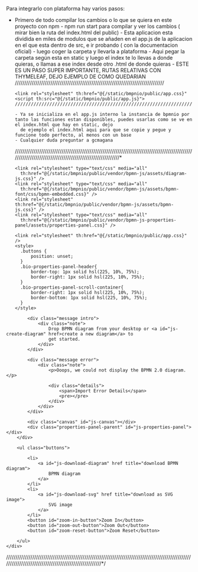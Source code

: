 Para integrarlo con plataforma hay varios pasos:

- Primero de todo compilar los cambios o lo que se quiera en este proyecto con npm - npm run start para compilar y ver los cambios ( mirar bien la ruta del index.html del public) - Esta aplicacion esta dividida en miles de modulos que se añaden en el app.js de la aplicacion en el que esta dentro de src, e ir probando ( con la documentacion oficial) - luego coger la carpeta y llevarla a plataforma - Aqui pegar la carpeta según esta en static y luego el index te lo llevas a donde quieras, o llamas a ese index desde otro .html de donde quieras - ESTE ES UN PASO SUPER IMPORTANTE, RUTAS RELATIVAS CON THYMELEAF, DEJO EJEMPLO DE COMO QUEDARIAN
  ////////////////////////////////////////////////////////////////////////////////
  <link rel="stylesheet" type="text/css" media="all"
  		th:href="@{/static/bmpnio/public/vendor/bpmn-js/assets/diagram-js.css}" />
  <link rel="stylesheet" type="text/css" media="all"
  		th:href="@{/static/bmpnio/public/vendor/bpmn-js/assets/bpmn-font/css/bpmn-embedded.css}" />
  <link rel="stylesheet" th:href="@{/static/bmpnio/public/vendor/bpmn-js/assets/bpmn-js.css}" />
  <link rel="stylesheet" type="text/css" media="all"
  		th:href="@{/static/bmpnio/public/vendor/bpmn-js-properties-panel/assets/properties-panel.css}" />

      <link rel="stylesheet" th:href="@{/static/bmpnio/public/app.css}"
      <script th:src="@{/static/bmpnio/public/app.js}">
      //////////////////////////////////////////////////////////////////////////////////////////////////////////

      - Ya se inicializa en el app.js interno la instancia de bpmnio por tanto las funciones estan disponibles, puedes usarlas como se ve en el index.html que hay en static, dejo
      	de ejemplo el index.html aqui para que se copie y pegue y funcione todo perfecto, al menos con un base
      - Cualquier duda preguntar a gcmagana

  ///////////////////////////////////////////////////////////////////////////////////////////////////////////////////////////////////////////////////////\*
  <head>
  	<meta charset="utf-8">
  	<title>bpmn-js properties panel demo</title>

      <link rel="stylesheet" type="text/css" media="all"
      	th:href="@{/static/bmpnio/public/vendor/bpmn-js/assets/diagram-js.css}" />
      <link rel="stylesheet" type="text/css" media="all"
      	th:href="@{/static/bmpnio/public/vendor/bpmn-js/assets/bpmn-font/css/bpmn-embedded.css}" />
      <link rel="stylesheet" th:href="@{/static/bmpnio/public/vendor/bpmn-js/assets/bpmn-js.css}" />
      <link rel="stylesheet" type="text/css" media="all"
      	th:href="@{/static/bmpnio/public/vendor/bpmn-js-properties-panel/assets/properties-panel.css}" />

      <link rel="stylesheet" th:href="@{/static/bmpnio/public/app.css}" />
      <style>
      	.buttons {
      		position: unset;
      	}
      	.bio-properties-panel-header{
      		border-top: 1px solid hsl(225, 10%, 75%);
      		border-right: 1px solid hsl(225, 10%, 75%);
      	}
      	.bio-properties-panel-scroll-container{
      		border-right: 1px solid hsl(225, 10%, 75%);
      		border-bottom: 1px solid hsl(225, 10%, 75%);
      	}
      </style>

  </head>

<body>
	<div>
		<div style="max-height:calc(100rem - 250px)" class="content with-diagram" id="js-drop-zone">

    		<div class="message intro">
    			<div class="note">
    				Drop BPMN diagram from your desktop or <a id="js-create-diagram" href>create a new diagram</a> to
    				get started.
    			</div>
    		</div>

    		<div class="message error">
    			<div class="note">
    				<p>Ooops, we could not display the BPMN 2.0 diagram.</p>

    				<div class="details">
    					<span>Import Error Details</span>
    					<pre></pre>
    				</div>
    			</div>
    		</div>

    		<div class="canvas" id="js-canvas"></div>
    		<div class="properties-panel-parent" id="js-properties-panel"></div>
    	</div>

    	<ul class="buttons">

    		<li>
    			<a id="js-download-diagram" href title="download BPMN diagram">
    				BPMN diagram
    			</a>
    		</li>
    		<li>
    			<a id="js-download-svg" href title="download as SVG image">
    				SVG image
    			</a>
    		</li>
    		<button id="zoom-in-button">Zoom In</button>
    		<button id="zoom-out-button">Zoom Out</button>
    		<button id="zoom-reset-button">Zoom Reset</button>

    	</ul>
    </div>

</body>
<script th:src="@{/static/bmpnio/public/app.js}">

</script>
<script>
	var container = $("#js-drop-zone");
	// Selecciona los elementos de botón
	const zoomInButton = document.getElementById('zoom-in-button');
	const zoomOutButton = document.getElementById('zoom-out-button');
	const zoomResetButton = document.getElementById('zoom-reset-button');

    // Agrega los controladores de evento para los botones de zoom
    zoomInButton.addEventListener('click', zoomIn);
    zoomOutButton.addEventListener('click', zoomOut);
    zoomResetButton.addEventListener('click', zoomReset);
    var canvas = $("#js-canvas");
    const xmlData = `<?xml version="1.0" encoding="UTF-8"?>

<bpmn2:definitions xmlns:xsi="http://www.w3.org/2001/XMLSchema-instance" xmlns:bpmn2="http://www.omg.org/spec/BPMN/20100524/MODEL" xmlns:bpmndi="http://www.omg.org/spec/BPMN/20100524/DI" xmlns:dc="http://www.omg.org/spec/DD/20100524/DC" id="sample-diagram" targetNamespace="http://bpmn.io/schema/bpmn" xsi:schemaLocation="http://www.omg.org/spec/BPMN/20100524/MODEL BPMN20.xsd">
<bpmn2:process id="Process_1" isExecutable="false">
<bpmn2:startEvent id="StartEvent_1" />
<bpmn2:task id="Activity_1ynwuc6" />
<bpmn2:endEvent id="Event_0s0fuzr" />
<bpmn2:intermediateThrowEvent id="Event_0xfsdat" />
<bpmn2:startEvent id="Event_19n9got" />
<bpmn2:startEvent id="Event_0b152c9" />
<bpmn2:group id="Group_1fgw3vd" />
</bpmn2:process>
<bpmndi:BPMNDiagram id="BPMNDiagram_1">
<bpmndi:BPMNPlane id="BPMNPlane_1" bpmnElement="Process_1">
<bpmndi:BPMNShape id="\_BPMNShape_StartEvent_2" bpmnElement="StartEvent_1">
<dc:Bounds x="412" y="240" width="36" height="36" />
</bpmndi:BPMNShape>
<bpmndi:BPMNShape id="Activity_1ynwuc6_di" bpmnElement="Activity_1ynwuc6">
<dc:Bounds x="440" y="410" width="100" height="80" />
</bpmndi:BPMNShape>
<bpmndi:BPMNShape id="Event_0s0fuzr_di" bpmnElement="Event_0s0fuzr">
<dc:Bounds x="792" y="302" width="36" height="36" />
</bpmndi:BPMNShape>
<bpmndi:BPMNShape id="Event_0xfsdat_di" bpmnElement="Event_0xfsdat">
<dc:Bounds x="312" y="240" width="36" height="36" />
</bpmndi:BPMNShape>
<bpmndi:BPMNShape id="Event_19n9got_di" bpmnElement="Event_19n9got">
<dc:Bounds x="212" y="482" width="36" height="36" />
</bpmndi:BPMNShape>
<bpmndi:BPMNShape id="Event_0b152c9_di" bpmnElement="Event_0b152c9">
<dc:Bounds x="502" y="632" width="36" height="36" />
</bpmndi:BPMNShape>
<bpmndi:BPMNShape id="Group_1fgw3vd_di" bpmnElement="Group_1fgw3vd">
<dc:Bounds x="420" y="560" width="300" height="300" />
</bpmndi:BPMNShape>
</bpmndi:BPMNPlane>
</bpmndi:BPMNDiagram>
</bpmn2:definitions>
`
if (!xmlData)
openDiagram(xmlData);

    document.getElementById('data-getter').addEventListener('click', function () {
    	// Verifica si la instancia de bpmnModeler está disponible
    	if (window.bpmnModeler) {
    		getData()

    	} else {
    		console.error('La instancia de bpmnModeler no está disponible');
    	}
    });
    document.getElementById('data-input').addEventListener('click', function () {

    	if (window.bpmnModeler) {
    		openDiagram(xmlData)
    		console.log(xmlData, window.bpmnModeler);
    	} else {
    		console.error('La instancia de bpmnModeler no está disponible');
    	}
    });

    async function openDiagram(xml) {
    	console.log(window.bpmnModeler)
    	try {
    		await bpmnModeler.importXML(xml);
    		container.removeClass("with-error").addClass("with-diagram");

    	} catch (err) {
    		container.removeClass("with-diagram").addClass("with-error");

    		container.find(".error pre").text(err.message);

    		console.error(err);
    	}
    }
    async function getData() {
    	try {
    		const {xml} = await bpmnModeler.saveXML({format: true});
    		console.log(xml)

    	} catch (err) {
    		console.log("Error happened saving XML: ", err);
    	}
    }

    function zoomIn() {
    	const canvas = bpmnModeler.get('canvas');
    	const zoomLevel = canvas.zoom() * 1.1; // Incrementa el zoom en un 10%

    	canvas.zoom(zoomLevel);
    }

    // Zoom out
    function zoomOut() {
    	const canvas = bpmnModeler.get('canvas');
    	const zoomLevel = canvas.zoom() * 0.9; // Disminuye el zoom en un 10%

    	canvas.zoom(zoomLevel);
    }

    // Zoom reset (100%)
    function zoomReset() {
    	const canvas = bpmnModeler.get('canvas');
    	canvas.zoom('fit-viewport');
    }

</script>

</html>
//////////////////////////////////////////////////////////////////////////////////////////////////////////////////////////////////////////////////////*/
